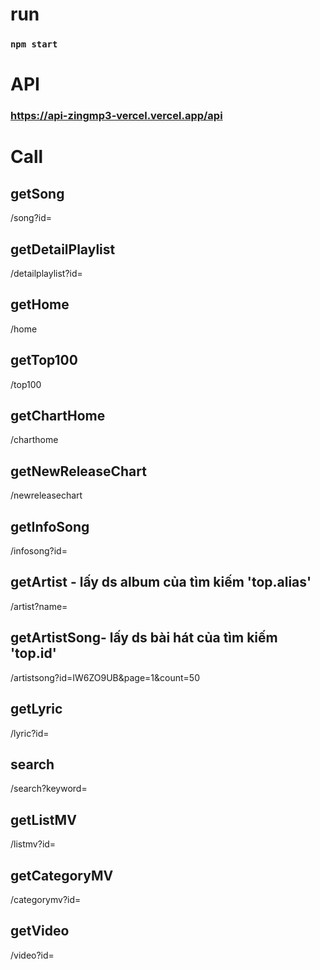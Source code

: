 # run

### `npm start`

# API

### https://api-zingmp3-vercel.vercel.app/api

# Call

## getSong

/song?id=

## getDetailPlaylist

/detailplaylist?id=

## getHome

/home

## getTop100

/top100

## getChartHome

/charthome

## getNewReleaseChart

/newreleasechart

## getInfoSong

/infosong?id=

## getArtist - lấy ds album của tìm kiếm 'top.alias'

/artist?name=

## getArtistSong- lấy ds bài hát của tìm kiếm 'top.id'

/artistsong?id=IW6ZO9UB&page=1&count=50

## getLyric

/lyric?id=

## search

/search?keyword=

## getListMV

/listmv?id=

## getCategoryMV

/categorymv?id=

## getVideo

/video?id=

